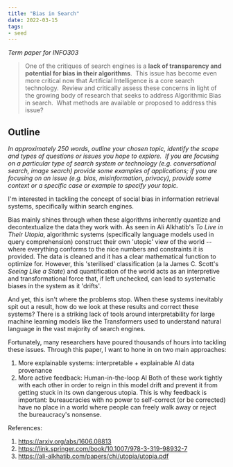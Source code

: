 ```yaml
---
title: "Bias in Search"
date: 2022-03-15
tags:
- seed
---
```


*Term paper for INFO303*

> One of the critiques of search engines is a **lack of transparency and potential for bias in their algorithms**.  This issue has become even more critical now that Artificial Intelligence is a core search technology.  Review and critically assess these concerns in light of the growing body of research that seeks to address Algorithmic Bias in search.  What methods are available or proposed to address this issue?

## Outline
*In approximately 250 words, outline your chosen topic, identify the scope and types of questions or issues you hope to explore.  If you are focusing on a particular type of search system or technology (e.g. conversational search, image search) provide some examples of applications; if you are focusing on an issue (e.g. bias, misinformation, privacy), provide some context or a specific case or example to specify your topic.*

I'm interested in tackling the concept of social bias in information retrieval systems, specifically within search engines.

Bias mainly shines through when these algorithms inherently quantize and decontextualize the data they work with. As seen in Ali Alkhatib's *To Live in Their Utopia*, algorithmic systems (specifically language models used in query comprehension) construct their own 'utopic' view of the world -- where everything conforms to the nice numbers and constraints it is provided. The data is cleaned and it has a clear mathematical function to optimize for. However, this 'sterilised' classification (a la James C. Scott's *Seeing Like a State*) and quantification of the world acts as an interpretive and transformational force that, if left unchecked, can lead to systematic biases in the system as it 'drifts'.

And yet, this isn't where the problems stop. When these systems inevitably spit out a result, how do we look at these results and correct these systems? There is a striking lack of tools around interpretability for large machine learning models like the Transformers used to understand natural language in the vast majority of search engines.

Fortunately, many researchers have poured thousands of hours into tackling these issues. Through this paper, I want to hone in on two main approaches:
1. More explainable systems: interpretable + explainable AI data provenance
2. More active feedback: Human-in-the-loop AI
Both of these work tightly with each other in order to reign in this model drift and prevent it from getting stuck in its own dangerous utopia. This is why feedback is important: bureaucracies with no power to self-correct (or be corrected) have no place in a world where people can freely walk away or reject the bureaucracy's nonsense.

References:
1. https://arxiv.org/abs/1606.08813
2. https://link.springer.com/book/10.1007/978-3-319-98932-7
3. https://ali-alkhatib.com/papers/chi/utopia/utopia.pdf
